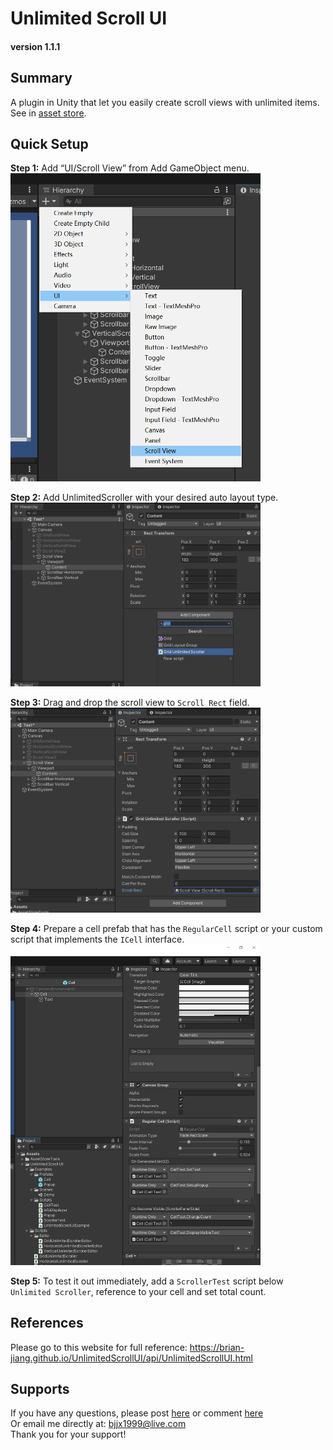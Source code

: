 # Unlimited Scroll UI
#### version 1.1.1

## Summary
A plugin in Unity that let you easily create scroll views with unlimited items. See in [asset store](http://u3d.as/2z2a).

## Quick Setup
**Step 1:** Add “UI/Scroll View” from Add GameObject menu.  
<img src="./images/1.png" width=400>

**Step 2:** Add UnlimitedScroller with your desired auto layout type.  
<img src="./images/3.png" width=400>

**Step 3:** Drag and drop the scroll view to `Scroll Rect` field.  
<img src="./images/4.png" width=400>

**Step 4:** Prepare a cell prefab that has the `RegularCell` script or your custom script that implements the `ICell` interface.  
<img src="./images/5.png" width=400>

**Step 5:** To test it out immediately, add a `ScrollerTest` script below `Unlimited Scroller`, reference to your cell and set total count.

## References
Please go to this website for full reference: https://brian-jiang.github.io/UnlimitedScrollUI/api/UnlimitedScrollUI.html

## Supports
If you have any questions, please post [here](https://github.com/Brian-Jiang/UnlimitedScrollUI)
or comment [here](http://u3d.as/2z2a)  
Or email me directly at: [bjjx1999@live.com](mailto:bjjx1999@live.com)  
Thank you for your support!
